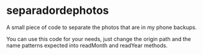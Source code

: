 # separadordephotos
A small piece of code to separate the photos that are in my phone backups.

You can use this code for your needs, just change the origin path and the name patterns expected into readMonth and readYear methods. 
